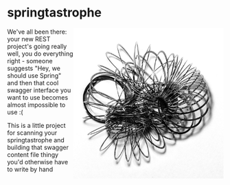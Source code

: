 # springtastrophe

<img src="./pics/tangled.jpg" align=right width="350">

We've all been there: your new REST project's going really well, you do everything right - someone suggests "Hey, we should use Spring" and then that cool swagger interface you want to use becomes almost impossible to use :(

This is a little project for scanning your springtastrophe and building that swagger content file thingy you'd otherwise have to write by hand
